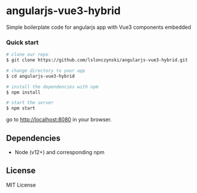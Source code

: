 # angularjs-vue3-hybrid

Simple boilerplate code for angularjs app with Vue3 components embedded

### Quick start

```bash
# clone our repo
$ git clone https://github.com/lslonczynski/angularjs-vue3-hybrid.git

# change directory to your app
$ cd angularjs-vue3-hybrid

# install the dependencies with npm
$ npm install

# start the server
$ npm start
```

go to [http://localhost:8080](http://localhost:8080) in your browser.

## Dependencies
* Node (v12+) and corresponding npm

## License
MIT License
